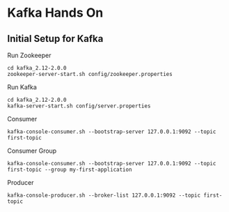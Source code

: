 # Kafka Hands On

## Initial Setup for Kafka

Run Zookeeper
```shell
cd kafka_2.12-2.0.0
zookeeper-server-start.sh config/zookeeper.properties
```

Run Kafka
```shell
cd kafka_2.12-2.0.0
kafka-server-start.sh config/server.properties
```

Consumer
```shell
kafka-console-consumer.sh --bootstrap-server 127.0.0.1:9092 --topic first-topic
```

Consumer Group
```shell
kafka-console-consumer.sh --bootstrap-server 127.0.0.1:9092 --topic first-topic --group my-first-application
```

Producer
```shell
kafka-console-producer.sh --broker-list 127.0.0.1:9092 --topic first-topic
```

